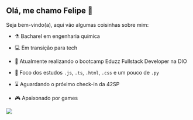 ## Olá, me chamo Felipe :wave:

Seja bem-vindo(a), aqui vão algumas coisinhas sobre mim:

- :alembic: Bacharel em engenharia química

- :computer: Em transição para tech

- :seedling: Atualmente realizando o bootcamp Eduzz Fullstack Developer na DIO

- :book: Foco dos estudos `.js`, `.ts`, `.html`, `.css` e um pouco de `.py`

- :hourglass: Aguardando o próximo check-in da 42SP

- :video_game: Apaixonado por games

<img src="https://github-readme-stats.vercel.app/api/top-langs/?username=febatis&layout=compact&theme=react">

